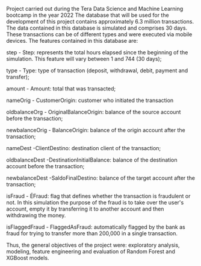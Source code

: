 Project carried out during the Tera Data Science and Machine Learning bootcamp in the year 2022 The database that will be used for the development of this project contains approximately 6.3 million transactions. The data contained in this database is simulated and comprises 30 days. These transactions can be of different types and were executed via mobile devices. The features contained in this database are:

step - Step: represents the total hours elapsed since the beginning of the simulation. This feature will vary between 1 and 744 (30 days);

type - Type: type of transaction (deposit, withdrawal, debit, payment and transfer);

amount - Amount: total that was transacted;

nameOrig - CustomerOrigin: customer who initiated the transaction

oldbalanceOrg - OriginalBalanceOrigin: balance of the source account before the transaction;

newbalanceOrig - BalanceOrigin: balance of the origin account after the transaction;

nameDest -ClientDestino: destination client of the transaction;

oldbalanceDest -DestinationInitialBalance: balance of the destination account before the transaction;

newbalanceDest -SaldoFinalDestino: balance of the target account after the transaction;

isFraud - ÉFraud: flag that defines whether the transaction is fraudulent or not. In this simulation the purpose of the fraud is to take over the user's account, empty it by transferring it to another account and then withdrawing the money.

isFlaggedFraud - FlaggedAsFraud: automatically flagged by the bank as fraud for trying to transfer more than 200,000 in a single transaction.

Thus, the general objectives of the project were: exploratory analysis, modeling, feature engineering and evaluation of Random Forest and XGBoost models.
